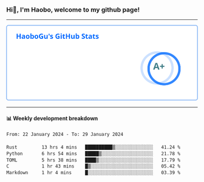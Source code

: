 <!--<h2 align="center"> Hi👋, I'm Haobo, welcome to my github page! </h2>-->
### Hi👋, I'm Haobo, welcome to my github page!
-------

<img href="https://github.com/HaoboGu" src="assets/stats.svg" alt="github stats" /> 

-------

#### 📊 **Weekly development breakdown**
<!--START_SECTION:waka-->

```txt
From: 22 January 2024 - To: 29 January 2024

Rust         13 hrs 4 mins   ██████████▒░░░░░░░░░░░░░░   41.24 %
Python       6 hrs 54 mins   █████▒░░░░░░░░░░░░░░░░░░░   21.78 %
TOML         5 hrs 38 mins   ████▒░░░░░░░░░░░░░░░░░░░░   17.79 %
C            1 hr 43 mins    █▒░░░░░░░░░░░░░░░░░░░░░░░   05.42 %
Markdown     1 hr 4 mins     █░░░░░░░░░░░░░░░░░░░░░░░░   03.39 %
```

<!--END_SECTION:waka-->
<!--
backup url: https://github-readme-status-dusky-ten.vercel.app/api?username=HaoboGu&count_private=true&show_icons=true&theme=transparent&border_color=2f80ed
-->
<!--
**HaoboGu/HaoboGu** is a ✨ _special_ ✨ repository because its `README.md` (this file) appears on your GitHub profile.

Here are some ideas to get you started:

- 🔭 I’m currently working on AI-assisted programming tools
- 🌱 I’m currently learning ...
- 👯 I’m looking to collaborate on ...
- 🤔 I’m looking for help with ...
- 💬 Ask me about ...
- 📫 How to reach me: ...
- 😄 Pronouns: ...
- ⚡ Fun fact: ...
-->
